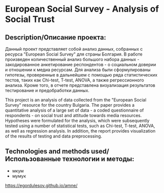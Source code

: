 # European Social Survey - Analysis of Social Trust
## Description/Описание проекта:
Данный проект представляет собой анализ данных, собранных с ресурса "European Social Survey" для страны Болгария. В работе произведен количественный анализ большого набора данных - закодированное анкетирование респондентов - о социальном доверии и отношении к медиа ресурсам. Для анализа были сформулированы гипотезы, проверенные в дальнейшем с помощью ряда статистических тестов, таких как Chi-test, T-test, ANOVA, а также регрессионного анализа. Кроме того, в отчете представлена визуализация результатов тестирование и предобработки данных.

This project is an analysis of data collected from the "European Social Survey" resource for the country Bulgaria. The paper provides a quantitative analysis of a large set of data - a coded questionnaire of respondents - on social trust and attitude towards media resources. Hypotheses were formulated for the analysis, which were subsequently tested using a number of statistical tests, such as Chi-test, T-test, ANOVA, as well as regression analysis. In addition, the report provides visualization of the results of testing and data preprocessing.
## Technologies and methods used/Использованные технологии и методы:
- мкум
- мумук

 https://egordulesov.github.io/amne/
